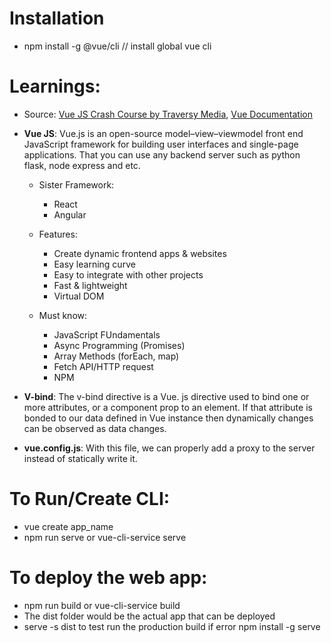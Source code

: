 # Installation
- npm install -g @vue/cli  // install global vue cli


# Learnings:
- Source: [Vue JS Crash Course by Traversy Media](https://www.youtube.com/watch?v=qZXt1Aom3Cs), [Vue Documentation](https://vuejs.org/guide/introduction.html)
- **Vue JS**: Vue.js is an open-source model–view–viewmodel front end JavaScript framework for building user interfaces and single-page applications. That you can use any backend server such as python flask, node express and etc.
    - Sister Framework:
        - React
        - Angular
    - Features:
        - Create dynamic frontend apps & websites
        - Easy learning curve
        - Easy to integrate with other projects
        - Fast & lightweight
        - Virtual DOM

    - Must know:
        - JavaScript FUndamentals
        - Async Programming (Promises)
        - Array Methods (forEach, map)
        - Fetch API/HTTP request
        - NPM
- **V-bind**: The v-bind directive is a Vue. js directive used to bind one or more attributes, or a component prop to an element. If that attribute is bonded to our data defined in Vue instance then dynamically changes can be observed as data changes.

- **vue.config.js**: With this file, we can properly add a proxy to the server instead of statically write it. 

# To Run/Create CLI:
- vue create app_name
- npm run serve or vue-cli-service serve


# To deploy the web app:
- npm run build or vue-cli-service build
- The dist folder would be the actual app that can be deployed
- serve -s dist to test run the production build if error npm install -g serve
